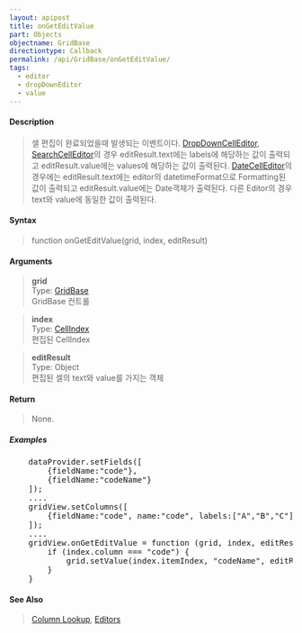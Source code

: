 ```yaml
---
layout: apipost
title: onGetEditValue
part: Objects
objectname: GridBase
directiontype: Callback
permalink: /api/GridBase/onGetEditValue/
tags:
  - editor
  - dropDownEditor
  - value
---
```



#### Description

> 셀 편집이 완료되었을때 발생되는 이벤트이다.
> [DropDownCellEditor](/api/types/DropDownCellEditor/), [SearchCellEditor](/api/types/SearchCellEditor/)의 경우 editResult.text에는 labels에 해당하는 값이 출력되고 editResult.value에는 values에 해당하는 값이 출력된다.
> [DateCellEditor](/api/types/DateCellEditor/)의 경우에는 editResult.text에는 editor의 datetimeFormat으로 Formatting된 값이 출력되고 editResult.value에는 Date객체가 출력된다.
> 다른 Editor의 경우 text와 value에 동일한 값이 출력된다.

#### Syntax

> function onGetEditValue(grid, index, editResult)  

#### Arguments  

> **grid**  
> Type: [GridBase](/api/GridBase/)  
> GridBase 컨트롤  

> **index**  
> Type:  [CellIndex](/api/types/CellIndex/)  
> 편집된 CellIndex  

> **editResult**  
> Type:  Object  
> 편집된 셀의 text와 value를 가지는 객체

#### Return  

> None.

##### Examples 

<pre class="prettyprint">
    dataProvider.setFields([
        {fieldName:"code"},
        {fieldName:"codeName"}
    ]);
    ....
    gridView.setColumns([
        {fieldName:"code", name:"code", labels:["A","B","C"], values[1,2,3], lookupDisplay:true, labelField:"codeName", editor:{type:"dropDown"}}
    ]);
    ....
	gridView.onGetEditValue = function (grid, index, editResult) {
	    if (index.column === "code") {
	        grid.setValue(index.itemIndex, "codeName", editResult.text)
	    }
	} 
</pre>

#### See Also
> [Column Lookup](http://demo.realgrid.com/Demo/ColumnLookup), [Editors](http://demo.realgrid.com/Demo/Editors)